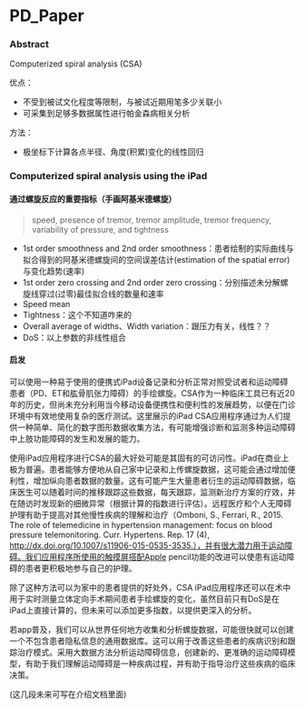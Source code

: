 # PD_Paper

### Abstract

Computerized spiral analysis (CSA)

 优点：

- 不受到被试文化程度等限制，与被试近期用笔多少关联小
- 可采集到足够多数据属性进行帕金森病相关分析

方法：

- 极坐标下计算各点半径、角度(积累)变化的线性回归



### Computerized spiral analysis using the iPad

#### 通过螺旋反应的重要指标（手画阿基米德螺旋）

> speed, presence of tremor, tremor amplitude, tremor frequency, variability of pressure, and tightness

- 1st order smoothness and 2nd order smoothness：患者绘制的实际曲线与拟合得到的阿基米德螺旋间的空间误差估计(estimation of the spatial error)与变化趋势(速率)
- 1st order zero crossing and 2nd order zero crossing：分别描述未分解螺旋线穿过(过零)最佳拟合线的数量和速率
- Speed mean
- Tightness：这个不知道咋来的
- Overall average of widths、Width variation：跟压力有关，线性？？
- DoS：以上参数的非线性组合

#### 启发

可以使用一种易于使用的便携式iPad设备记录和分析正常对照受试者和运动障碍患者（PD、ET和肱骨肌张力障碍）的手绘螺旋。CSA作为一种临床工具已有近20年的历史，但尚未充分利用当今移动设备便携性和便利性的发展趋势，以便在门诊环境中有效地使用复杂的医疗测试。这里展示的iPad CSA应用程序通过为人们提供一种简单、简化的数字图形数据收集方法，有可能增强诊断和监测多种运动障碍中上肢功能障碍的发生和发展的能力。

使用iPad应用程序进行CSA的最大好处可能是其固有的可访问性。iPad在商业上极为普遍。患者能够方便地从自己家中记录和上传螺旋数据，这可能会通过增加便利性，增加纵向患者数据的数量。这有可能产生大量患者衍生的运动障碍数据，临床医生可以随着时间的推移跟踪这些数据，每天跟踪，监测新治疗方案的疗效，并在随访时发现新的细微异常（根据计算的指数进行评估）。远程医疗和个人无障碍护理有助于提高对其他慢性疾病的理解和治疗（Omboni, S., Ferrari, R., 2015. The role of telemedicine in hypertension management: focus on blood pressure telemonitoring. Curr. Hypertens. Rep. 17 (4), http://dx.doi.org/10.1007/s11906-015-0535-3535.），并有很大潜力用于运动障碍。我们应用程序所使用的触摸屏搭配Apple pencil功能的改进可以使患有运动障碍的患者更积极地参与自己的护理。

除了这种方法可以为家中的患者提供的好处外，CSA iPad应用程序还可以在术中用于实时测量立体定向手术期间患者手绘螺旋的变化，虽然目前只有DoS是在iPad上直接计算的，但未来可以添加更多指数，以提供更深入的分析。

若app普及，我们可以从世界任何地方收集和分析螺旋数据，可能很快就可以创建一个不包含患者隐私信息的通用数据库。这可以用于改善这些患者的疾病识别和跟踪治疗模式。采用大数据方法分析运动障碍信息，创建新的、更准确的运动障碍模型，有助于我们理解运动障碍是一种疾病过程，并有助于指导治疗这些疾病的临床决策。

(这几段未来可写在介绍文档里面)





